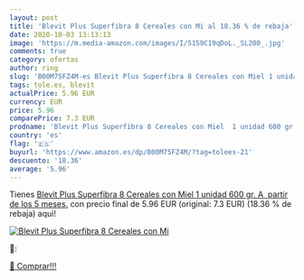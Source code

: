 ```yaml
---
layout: post
title: 'Blevit Plus Superfibra 8 Cereales con Mi al 18.36 % de rebaja'
date: 2020-10-03 13:13:13
image: 'https://m.media-amazon.com/images/I/5159C19qDoL._SL200_.jpg'
comments: true
category: ofertas
author: ring
slug: 'B00M75FZ4M-es Blevit Plus Superfibra 8 Cereales con Miel 1 unidad 600...'
tags: tole.es, blevit
actualPrice: 5.96 EUR
currency: EUR
price: 5.96
comparePrice: 7.3 EUR
prodname: 'Blevit Plus Superfibra 8 Cereales con Miel  1 unidad 600 gr. A  partir de los 5 meses.'
country: 'es'
flag: '🇪🇸'
buyurl: 'https://www.amazon.es/dp/B00M75FZ4M/?tag=tolees-21'
descuento: '18.36'
average: '5.96'
---
```


Tienes [Blevit Plus Superfibra 8 Cereales con Miel  1 unidad 600 gr. A  partir de los 5 meses.](https://www.amazon.es/dp/B00M75FZ4M/?tag=tolees-21) con precio final de  5.96 EUR (original: 7.3 EUR) (18.36 %  de rebaja) aqui!

[![Blevit Plus Superfibra 8 Cereales con Mi](https://m.media-amazon.com/images/I/5159C19qDoL._SL200_.jpg)](https://www.amazon.es/dp/B00M75FZ4M/?tag=tolees-21)

🔎:


[🛒 Comprar!!!](https://www.amazon.es/dp/B00M75FZ4M/?tag=tolees-21)
